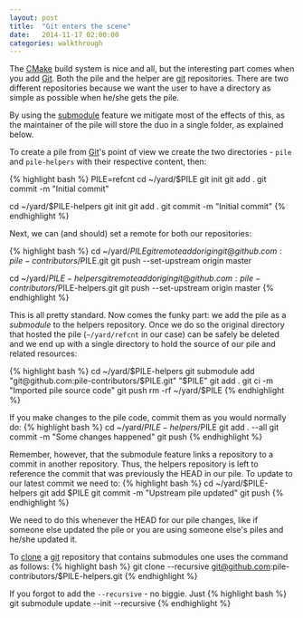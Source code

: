 ```yaml
---
layout: post
title:  "Git enters the scene"
date:   2014-11-17 02:00:00
categories: walkthrough
---
```


The [CMake][cmake] build system is nice and all, but
the interesting part comes when you add [Git][git].
Both the pile and the helper are [git][git] repositories.
There are two different repositories because
we want the user to have a directory as simple
as possible when he/she gets the pile.

By using the [submodule](http://git-scm.com/docs/git-submodule)
feature we mitigate most
of the effects of this, as the maintainer of
the pile will store the duo in a single folder,
as explained below.

To create a pile from [Git][git]'s point of view we
create the two directories - `pile` and `pile-helpers`
with their respective content, then:

{% highlight bash %}
PILE=refcnt
cd ~/yard/$PILE
git init
git add .
git commit -m "Initial commit"

cd ~/yard/$PILE-helpers
git init
git add .
git commit -m "Initial commit"
{% endhighlight %}

Next, we can (and should) set a remote for both
our repositories:

{% highlight bash %}
cd ~/yard/$PILE
git remote add origin git@github.com:pile-contributors/$PILE.git
git push --set-upstream origin master

cd ~/yard/$PILE-helpers
git remote add origin git@github.com:pile-contributors/$PILE-helpers.git
git push --set-upstream origin master
{% endhighlight %}

This is all pretty standard. Now comes the funky part:
we add the pile as a *submodule* to the helpers
repository. Once we do so the original directory
that hosted the pile (`~/yard/refcnt` in our case)
can be safely be deleted and we end up with a
single directory to hold the source of our pile
and related resources:

{% highlight bash %}
cd ~/yard/$PILE-helpers
git submodule add "git@github.com:pile-contributors/$PILE.git" "$PILE"
git add .
git ci -m "Imported pile source code"
git push
rm -rf ~/yard/$PILE
{% endhighlight %}

If you make changes to the pile code, commit them as
you would normally do:
{% highlight bash %}
cd ~/yard/$PILE-helpers/$PILE
git add . --all
git commit -m "Some changes happened"
git push
{% endhighlight %}

Remember, however, that the submodule feature links a repository
to a commit in another repository. Thus, the helpers repository is
left to reference the commit that was previously the HEAD in our pile.
To update to our latest commit we need to:
{% highlight bash %}
cd ~/yard/$PILE-helpers
git add $PILE
git commit -m "Upstream pile updated"
git push
{% endhighlight %}

We need to do this whenever the HEAD for our pile changes,
like if someone else updated the pile or you are using
someone else's piles and he/she updated it.

To [clone](http://git-scm.com/docs/git-clone)
a [git][git] repository that contains submodules one uses
the command as follows:
{% highlight bash %}
git clone --recursive git@github.com:pile-contributors/$PILE-helpers.git
{% endhighlight %}

If you forgot to add the `--recursive` - no biggie. Just
{% highlight bash %}
git submodule update --init --recursive
{% endhighlight %}



[git]:       http://git-scm.com
[cmake]:     http://www.cmake.org/
